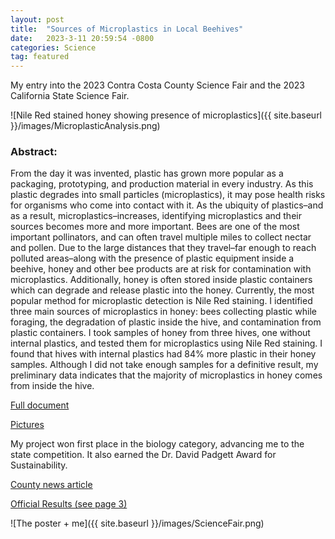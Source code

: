 ```yaml
---
layout: post
title:  "Sources of Microplastics in Local Beehives"
date:   2023-3-11 20:59:54 -0800
categories: Science
tag: featured
---
```


My entry into the 2023 Contra Costa County Science Fair and the 2023
California State Science Fair. 

![Nile Red stained honey showing presence of microplastics]({{ site.baseurl }}/images/MicroplasticAnalysis.png)


### Abstract: 
From the day it was invented, plastic has grown more popular as a
packaging, prototyping, and production material in every industry. As
this plastic degrades into small particles (microplastics), it may pose
health risks for organisms who come into contact with it. As the
ubiquity of plastics–and as a result, microplastics–increases,
identifying microplastics and their sources becomes more and more
important. Bees are one of the most important pollinators, and can often
travel multiple miles to collect nectar and pollen. Due to the large
distances that they travel–far enough to reach polluted areas–along with
the presence of plastic equipment inside a beehive, honey and other bee
products are at risk for contamination with microplastics. Additionally,
honey is often stored inside plastic containers which can degrade and
release plastic into the honey. Currently, the most popular method for
microplastic detection is Nile Red staining. I identified three main
sources of microplastics in honey: bees collecting plastic while
foraging, the degradation of plastic inside the hive, and contamination
from plastic containers. I took samples of honey from three hives, one
without internal plastics, and tested them for microplastics using Nile
Red staining. I found that hives with internal plastics had 84% more
plastic in their honey samples. Although I did not take enough samples
for a definitive result, my preliminary data indicates that the majority
of microplastics in honey comes from inside the hive.  

[Full document](https://docs.google.com/document/d/1Z1v8ttM44Zk3oWJtbl_4ZfuEAWEFfV9KhFpkkDPjkfA/edit?tab=t.0)

[Pictures](https://docs.google.com/presentation/d/1B4Zxc45SmFpl0lzo-W972s4NzCPZaBIE5kMkyw34tyo/edit?usp=sharing)

My project won first place in the biology category, advancing me to the
state competition. It also earned the Dr. David Padgett Award for
Sustainability. 

[County news article](https://contracosta.news/2023/04/25/contra-costa-county-science-and-engineering-fair-results-announced/)

[Official Results (see page 3)](https://ba-leeds.org/wp-content/uploads/2023/04/2023-Science-Fair-Awards-Listing-for-Webpage.FINAL-v.3.pdf)

![The poster + me]({{ site.baseurl }}/images/ScienceFair.png)
